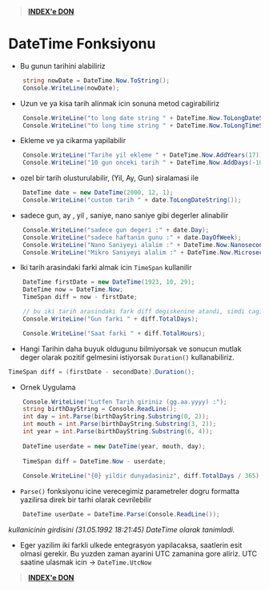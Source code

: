 > [**INDEX'e DON**](/README.md)

# DateTime Fonksiyonu

* Bu gunun tarihini alabiliriz
```C#
    string nowDate = DateTime.Now.ToString();
    Console.WriteLine(nowDate);
```
* Uzun ve ya kisa tarih alinmak icin sonuna metod cagirabiliriz
```C#
    Console.WriteLine("to long date string " + DateTime.Now.ToLongDateString());
    Console.WriteLine("to long time string " + DateTime.Now.ToLongTimeString());
```
* Ekleme ve ya cikarma yapilabilir
```C#
    Console.WriteLine("Tarihe yil ekleme " + DateTime.Now.AddYears(17));
    Console.WriteLine("10 gun onceki tarih " + DateTime.Now.AddDays(-10));
```
* ozel bir tarih olusturulabilir, (Yil, Ay, Gun) siralamasi ile
```C#
    DateTime date = new DateTime(2000, 12, 1);
    Console.WriteLine("custom tarih " + date.ToLongDateString());
```
* sadece gun, ay , yil , saniye, nano saniye gibi degerler alinabilir
```C#
    Console.WriteLine("sadece gun degeri :" + date.Day);
    Console.WriteLine("sadece haftanin gunu :" + date.DayOfWeek);
    Console.WriteLine("Nano Saniyeyi alalim :" + DateTime.Now.Nanosecond);
    Console.WriteLine("Mikro Saniyeyi alalim :" + DateTime.Now.Microsecond);
```
* Iki tarih arasindaki farki almak icin `TimeSpan` kullanilir
```C#
    DateTime firstDate = new DateTime(1923, 10, 29);
    DateTime now = DateTime.Now;
    TimeSpan diff = now - firstDate;

    // bu iki tarih arasindaki fark diff degiskenine atandi, simdi cagirabiliriz
    Console.WriteLine("Gun farki " + diff.TotalDays);

    Console.WriteLine("Saat farki " + diff.TotalHours);
```
* Hangi Tarihin daha buyuk oldugunu bilmiyorsak ve sonucun mutlak deger olarak pozitif gelmesini istiyorsak `Duration()` kullanabiliriz.
```C#
TimeSpan diff = (firstDate - secondDate).Duration();
```
* Ornek Uygulama
```C#
    Console.WriteLine("Lutfen Tarih giriniz (gg.aa.yyyy) :");
    string birthDayString = Console.ReadLine();
    int day = int.Parse(birthDayString.Substring(0, 2));
    int mouth = int.Parse(birthDayString.Substring(3, 2));
    int year = int.Parse(birthDayString.Substring(6, 4));
    
    DateTime userdate = new DateTime(year, mouth, day);
    
    TimeSpan diff = DateTime.Now - userdate;
    
    Console.WriteLine("{0} yildir dunyadasiniz", diff.TotalDays / 365);
```
* `Parse()` fonksiyonu icine verecegimiz parametreler dogru formatta yazilirsa direk bir tarhi olarak cevrilebilir
```C#
    DateTime userDate = DateTime.Parse(Console.ReadLine());
```
*kullanicinin girdisini (31.05.1992 18:21:45) DateTime olarak tanimladi.*

* Eger yazilim iki farkli ulkede entegrasyon yapilacaksa, saatlerin esit olmasi gerekir. Bu yuzden zaman ayarini UTC zamanina gore aliriz. UTC saatine ulasmak icin -> `DateTime.UtcNow`

> [**INDEX'e DON**](/README.md)